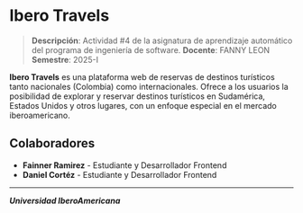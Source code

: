# Ibero Travels

> **Descripción**: Actividad #4 de la asignatura de aprendizaje automático del programa de ingeniería de software. 
> **Docente**: FANNY LEON
> **Semestre**: 2025-I

**Ibero Travels** es una plataforma web de reservas de destinos turísticos tanto nacionales (Colombia) como internacionales. Ofrece a los usuarios la posibilidad de explorar y reservar destinos turísticos en Sudamérica, Estados Unidos y otros lugares, con un enfoque especial en el mercado iberoamericano.

## Colaboradores

- **Fainner Ramirez** - Estudiante y Desarrollador Frontend
- **Daniel Cortéz** - Estudiante y Desarrollador Frontend 

---

**_Universidad IberoAmericana_**
